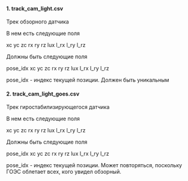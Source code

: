 ﻿#### 1. track_cam_light.csv

Трек обзорного датчика

В нем есть следующие поля

xc yc zc rx ry rz lux l_rx l_ry l_rz

Должны быть следующие поля

pose_idx xc yc zc rx ry rz lux l_rx l_ry l_rz

pose_idx - индекс текущей позиции. Должен быть уникальным

#### 2. track_cam_light_goes.csv

Трек гиростабилизирующегося датчика

В нем есть следующие поля

xc yc zc rx ry rz lux l_rx l_ry l_rz

Должны быть следующие поля

pose_idx xc yc zc rx ry rz lux l_rx l_ry l_rz

pose_idx - индекс текущей позиции. Может повторяться, поскольку ГОЭС облетает всех, кого увидел обзорный.